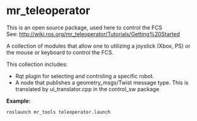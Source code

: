 mr_teleoperator
===============

This is an open source package, used here to control the FCS
<br>
See: http://wiki.ros.org/mr_teleoperator/Tutorials/Getting%20Started

A collection  of modules that allow one to utilizing a joystick (Xbox, PS) or the mouse or keyboard 
to control the FCS.

This collection includes: 
<ul> 
  <li>
    Rqt plugin  for selecting and controling a specific robot.
  </li>
   <li>
   A node that publishes a geometry_msgs/Twist message type. This is translated by
   ui_translator.cpp in the control_sw package
   </li>
</ul> 


<strong>Example:</strong>
```
roslaunch mr_tools teleoperator.launch
```

